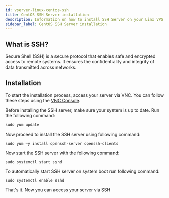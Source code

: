 ```yaml
---
id: vserver-linux-centos-ssh
title: CentOS SSH Server installation
description: Information on how to install SSH Server on your Linx VPS from ZAP-Hosting - ZAP-Hosting.com documentation
sidebar_label: CentOS SSH Server installation
---
```


##

## What is SSH?

Secure Shell (SSH) is a secure protocol that enables safe and encrypted access to remote systems. It ensures the confidentiality and integrity of data transmitted across networks.



## Installation

To start the installation process, access your server via VNC. You can follow these steps using the [VNC Console](https://zap-hosting.com/guides/docs/vserver-vnc).

Before installing the SSH server, make sure your system is up to date. Run the following command:

```
sudo yum update
```

Now proceed to install the SSH server using following command:

```
sudo yum –y install openssh-server openssh-clients
```

Now start the SSH server with the following command:

```
sudo systemctl start sshd
```

To automatically start SSH server on system boot run following command:
```
sudo systemctl enable sshd
``` 

That's it. Now you can access your server via SSH